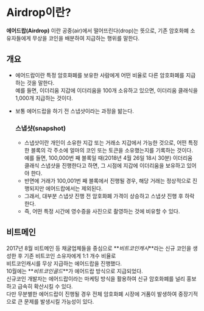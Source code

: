 # Airdrop이란?

**에어드랍(Airdrop)** 이란 공중(air)에서 떨어뜨린다(drop)는 뜻으로, 기존 암호화폐 소유자들에게 무상을 코인을 배분하여 지급하는 행위를 말한다.


## 개요
- 에어드랍이란 특정 암호화폐를 보유한 사람에게 어떤 비율로 다른 암호화폐를 지급하는 것을 말한다.   
  예를 들면, 이더리움 지갑에 이더리움을 100개 소유하고 있으면, 이더리움 클래식을 1,000개 지급하는 것이다.
- 보통 에어드랍을 하기 전 스냅샷이라는 과정을 밞는다.

  ### 스냅샷(snapshot)
  - 스냅샷이란 개인이 소유한 지갑 또는 거래소 지갑에서 가능한 것으로, 어떤 특정한 블록의 각 주소에 얼마의 코인 또는 토큰을 소유했는지를 기록하는 것이다.
    예를 들면, 100,000번 째 블록일 때(2018년 4월 26일 18시 30분) 이더리움 클래식 스냅샷을 진행한다고 하면, 그 시점에 지갑에 이더리움을 보유하고 있어야 한다.
  - 반면에 거래가 100,001번 째 블록에서 진행될 경우, 해당 거래는 정상적으로 진행되지만 에어드랍에서는 제외된다.
  - 그래서, 대부분 스냅샷 진행 전 암호화폐 가격이 상승하고 스냅샷 진행 후 하락한다.
  - 즉, 어떤 특정 시간에 영수증을 사진으로 촬영하는 것에 비유할 수 있다.

## 비트메인
2017년 8월 비트메인 등 채굴업체들을 중심으로 **_비트코인캐시_**라는 신규 코인을 생성한 후 기존 비트코인 소유자에게 1:1 개수 비율로   
비트코인캐시를 무상 지급하는 에어드랍을 진행했다.   
10월에는 **_비트코인골드_**가 에어드랍 방식으로 지급되었다.   
신규코인 개발자는 에어드랍이라는 마케팅 방식을 활용하여 신규 암호화폐를 널리 홍보하고 급속히 확산시킬 수 있다.   
다만 무분별한 에어드랍이 진행될 경우 전체 암호화폐 시장에 거품이 발생하여 중장기적으로 큰 문제를 발생시킬 가능성이 있다.
